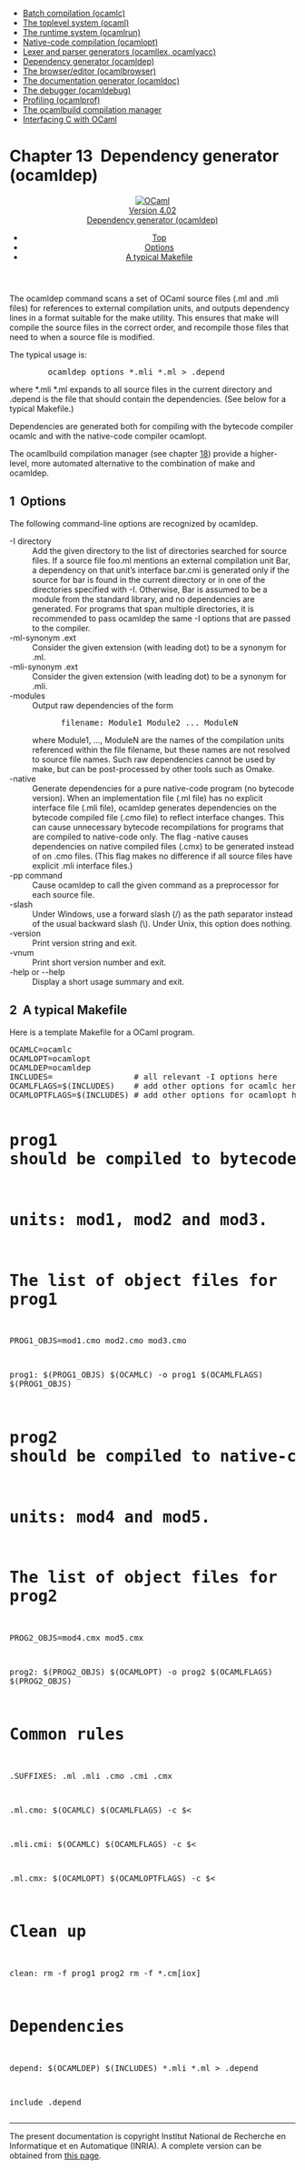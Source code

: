 <!-- ((! set title Manual !)) ((! set documentation !)) ((! set manual !)) ((! set nobreadcrumb !)) -->
<div class="manual content"><ul class="part_menu"><li><a href="comp.html">Batch compilation (ocamlc)</a></li><li><a href="toplevel.html">The toplevel system (ocaml)</a></li><li><a href="runtime.html">The runtime system (ocamlrun)</a></li><li><a href="native.html">Native-code compilation (ocamlopt)</a></li><li><a href="lexyacc.html">Lexer and parser generators (ocamllex, ocamlyacc)</a></li><li class="active"><a href="depend.html">Dependency generator (ocamldep)</a></li><li><a href="browser.html">The browser/editor (ocamlbrowser)</a></li><li><a href="ocamldoc.html">The documentation generator (ocamldoc)</a></li><li><a href="debugger.html">The debugger (ocamldebug)</a></li><li><a href="profil.html">Profiling (ocamlprof)</a></li><li><a href="ocamlbuild.html">The ocamlbuild compilation manager</a></li><li><a href="intfc.html">Interfacing C with OCaml</a></li></ul>




<h1 class="chapter" id="sec296"><span>Chapter 13</span>&nbsp;&nbsp;Dependency generator (ocamldep)</h1>
<header><nav class="toc brand"><a class="brand" href="https://ocaml.org/"><img src="colour-logo-gray.svg" class="svg" alt="OCaml"></a></nav><nav class="toc"><div class="toc_version"><a href="/docs" id="version-select">Version 4.02</a></div><div class="toc_title"><a href="#">Dependency generator (ocamldep)</a></div><ul><li class="top"><a href="#">Top</a></li>
<li><a href="depend.html#sec297">Options</a>
</li><li><a href="depend.html#sec298">A typical Makefile</a>
</li></ul></nav></header>
<p> <a id="c:camldep"></a>

</p><p>The <span class="c007">ocamldep</span> command scans a set of OCaml source files
(<span class="c007">.ml</span> and <span class="c007">.mli</span> files) for references to external compilation units,
and outputs dependency lines in a format suitable for the <span class="c007">make</span>
utility. This ensures that <span class="c007">make</span> will compile the source files in the
correct order, and recompile those files that need to when a source
file is modified.</p><p>The typical usage is:
</p><pre>        ocamldep <span class="c013">options</span> *.mli *.ml &gt; .depend
</pre><p>
where <span class="c007">*.mli *.ml</span> expands to all source files in the current
directory and <span class="c007">.depend</span> is the file that should contain the
dependencies. (See below for a typical <span class="c007">Makefile</span>.)</p><p>Dependencies are generated both for compiling with the bytecode
compiler <span class="c007">ocamlc</span> and with the native-code compiler <span class="c007">ocamlopt</span>.</p><p>The <span class="c007">ocamlbuild</span> compilation manager (see chapter&nbsp;<a href="ocamlbuild.html#c%3Aocamlbuild">18</a>)
provide a higher-level, more automated alternative to the combination
of <span class="c007">make</span> and <span class="c007">ocamldep</span>. </p>
<h2 class="section" id="sec297">1&nbsp;&nbsp;Options</h2>
<p>The following command-line options are recognized by <span class="c007">ocamldep</span>.</p><dl class="description"><dt class="dt-description"><span class="c019"><span class="c007">-I</span> <span class="c013">directory</span></span></dt><dd class="dd-description">
Add the given directory to the list of directories searched for
source files. If a source file <span class="c007">foo.ml</span> mentions an external
compilation unit <span class="c007">Bar</span>, a dependency on that unit’s interface
<span class="c007">bar.cmi</span> is generated only if the source for <span class="c007">bar</span> is found in the
current directory or in one of the directories specified with <span class="c007">-I</span>.
Otherwise, <span class="c007">Bar</span> is assumed to be a module from the standard library,
and no dependencies are generated. For programs that span multiple
directories, it is recommended to pass <span class="c007">ocamldep</span> the same <span class="c007">-I</span> options
that are passed to the compiler.</dd><dt class="dt-description"><span class="c019"><span class="c007">-ml-synonym</span> <span class="c013">.ext</span></span></dt><dd class="dd-description">
Consider the given extension (with leading dot) to be a synonym for .ml.</dd><dt class="dt-description"><span class="c019"><span class="c007">-mli-synonym</span> <span class="c013">.ext</span></span></dt><dd class="dd-description">
Consider the given extension (with leading dot) to be a synonym for .mli.</dd><dt class="dt-description"><span class="c010">-modules</span></dt><dd class="dd-description">
Output raw dependencies of the form
<pre>      filename: Module1 Module2 ... ModuleN
</pre>where <span class="c007">Module1</span>, …, <span class="c007">ModuleN</span> are the names of the compilation
units referenced within the file <span class="c007">filename</span>, but these names are not
resolved to source file names. Such raw dependencies cannot be used
by <span class="c007">make</span>, but can be post-processed by other tools such as <span class="c007">Omake</span>.</dd><dt class="dt-description"><span class="c010">-native</span></dt><dd class="dd-description">
Generate dependencies for a pure native-code program (no bytecode
version). When an implementation file (<span class="c007">.ml</span> file) has no explicit
interface file (<span class="c007">.mli</span> file), <span class="c007">ocamldep</span> generates dependencies on the
bytecode compiled file (<span class="c007">.cmo</span> file) to reflect interface changes.
This can cause unnecessary bytecode recompilations for programs that
are compiled to native-code only. The flag <span class="c007">-native</span> causes
dependencies on native compiled files (<span class="c007">.cmx</span>) to be generated instead
of on <span class="c007">.cmo</span> files. (This flag makes no difference if all source files
have explicit <span class="c007">.mli</span> interface files.)</dd><dt class="dt-description"><span class="c019"><span class="c007">-pp</span> <span class="c013">command</span></span></dt><dd class="dd-description">
Cause <span class="c007">ocamldep</span> to call the given <span class="c013">command</span> as a preprocessor
for each source file.</dd><dt class="dt-description"><span class="c010">-slash</span></dt><dd class="dd-description">
Under Windows, use a forward slash (/) as the path separator instead
of the usual backward slash (\). Under Unix, this option does
nothing.</dd><dt class="dt-description"><span class="c010">-version</span></dt><dd class="dd-description">
Print version string and exit.</dd><dt class="dt-description"><span class="c010">-vnum</span></dt><dd class="dd-description">
Print short version number and exit.</dd><dt class="dt-description"><span class="c019"><span class="c007">-help</span> or <span class="c007">--help</span></span></dt><dd class="dd-description">
Display a short usage summary and exit.
</dd></dl>
<h2 class="section" id="sec298">2&nbsp;&nbsp;A typical Makefile</h2>
<p>Here is a template <span class="c007">Makefile</span> for a OCaml program.</p><pre>OCAMLC=ocamlc
OCAMLOPT=ocamlopt
OCAMLDEP=ocamldep
INCLUDES=                 # all relevant -I options here
OCAMLFLAGS=$(INCLUDES)    # add other options for ocamlc here
OCAMLOPTFLAGS=$(INCLUDES) # add other options for ocamlopt here

# prog1 should be compiled to bytecode, and is composed of three
# units: mod1, mod2 and mod3.

# The list of object files for prog1
PROG1_OBJS=mod1.cmo mod2.cmo mod3.cmo

prog1: $(PROG1_OBJS)
        $(OCAMLC) -o prog1 $(OCAMLFLAGS) $(PROG1_OBJS)

# prog2 should be compiled to native-code, and is composed of two
# units: mod4 and mod5.

# The list of object files for prog2
PROG2_OBJS=mod4.cmx mod5.cmx

prog2: $(PROG2_OBJS)
        $(OCAMLOPT) -o prog2 $(OCAMLFLAGS) $(PROG2_OBJS)

# Common rules
.SUFFIXES: .ml .mli .cmo .cmi .cmx

.ml.cmo:
        $(OCAMLC) $(OCAMLFLAGS) -c $&lt;

.mli.cmi:
        $(OCAMLC) $(OCAMLFLAGS) -c $&lt;

.ml.cmx:
        $(OCAMLOPT) $(OCAMLOPTFLAGS) -c $&lt;

# Clean up
clean:
        rm -f prog1 prog2
        rm -f *.cm[iox]

# Dependencies
depend:
        $(OCAMLDEP) $(INCLUDES) *.mli *.ml &gt; .depend

include .depend
</pre>
<hr>





<div class="copyright">The present documentation is copyright Institut National de Recherche en Informatique et en Automatique (INRIA). A complete version can be obtained from <a href="http://caml.inria.fr/pub/docs/manual-ocaml/">this page</a>.</div></div>